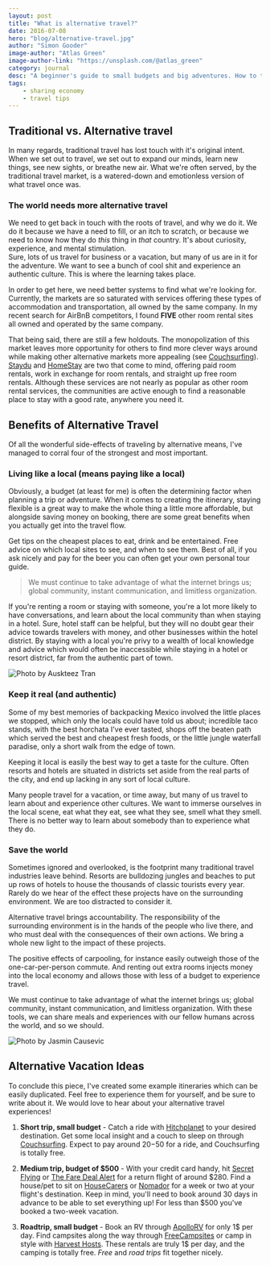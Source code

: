 ```yaml
---
layout: post
title: "What is alternative travel?"
date: 2016-07-08
hero: "blog/alternative-travel.jpg"
author: "Simon Gooder"
image-author: "Atlas Green"
image-author-link: "https://unsplash.com/@atlas_green"
category: journal
desc: "A beginner's guide to small budgets and big adventures. How to travel with the sharing economy and other tips."
tags: 
    - sharing economy
    - travel tips
---
```


## Traditional vs. Alternative travel

In many regards, traditional travel has lost touch with it's original intent. When we set out to travel, we set out to expand our minds, learn new things, see new sights, or breathe new air. What we're often served, by the traditional travel market, is a watered-down and emotionless version of what travel once was.

### The world needs more alternative travel
We need to get back in touch with the roots of travel, and why we do it. We do it because we have a need to fill, or an itch to scratch, or because we need to know how they do *this* thing in *that* country. It's about curiosity, experience, and mental stimulation.  
Sure, lots of us travel for business or a vacation, but many of us are in it for the adventure. We want to see a bunch of cool shit and experience an authentic culture. This is where the learning takes place.   

In order to get here, we need better systems to find what we're looking for. Currently, the markets are so saturated with services offering these types of accommodation and transportation, all owned by the same company. In my recent search for AirBnB competitors, I found **FIVE** other room rental sites all owned and operated by the same company. 

That being said, there are still a few holdouts. The monopolization of this market leaves more opportunity for others to find more clever ways around while making other alternative markets more appealing (see [Couchsurfing](http://couchsurfing.org/?utm_medium=blog&utm_source=gohobo)). [Staydu](http://staydu.com/?utm_medium=blog&utm_source=gohobo) and [HomeStay](https://www.homestay.com/?utm_medium=blog&utm_source=gohobo) are two that come to mind, offering paid room rentals, work in exchange for room rentals, and straight up free room rentals. Although these services are not nearly as popular as other room rental services, the communities are active enough to find a reasonable place to stay with a good rate, anywhere you need it. 


## Benefits of Alternative Travel

Of all the wonderful side-effects of traveling by alternative means, I've managed to corral four of the strongest and most important.

### Living like a local (means paying like a local)

Obviously, a budget (at least for me) is often the determining factor when planning a trip or adventure. When it comes to creating the itinerary, staying flexible is a great way to make the whole thing a little more affordable, but alongside saving money on booking, there are some great benefits when you actually get into the travel flow.  

Get tips on the cheapest places to eat, drink and be entertained. Free advice on which local sites to see, and when to see them. Best of all, if you ask nicely and pay for the beer you can often get your own personal tour guide.

>We must continue to take advantage of what the internet brings us; global community, instant communication, and limitless organization.

If you're renting a room or staying with someone, you're a lot more likely to have conversations, and learn about the local community than when staying in a hotel. Sure, hotel staff can be helpful, but they will no doubt gear their advice towards travelers with money, and other businesses within the hotel district. By staying with a local you're privy to a wealth of local knowledge and advice which would often be inaccessible while staying in a hotel or resort district, far from the authentic part of town.

![Photo by Auskteez Tran](/assets/img/blog/alternative-travel-vacation.jpg)

### Keep it real (and authentic)
Some of my best memories of backpacking Mexico involved the little places we stopped, which only the locals could have told us about; incredible taco stands, with the best horchata I've ever tasted, shops off the beaten path which served the best and cheapest fresh foods, or the little jungle waterfall paradise, only a short walk from the edge of town.  

Keeping it local is easily the best way to get a taste for the culture. Often resorts and hotels are situated in districts set aside from the real parts of the city, and end up lacking in any sort of local culture.  

Many people travel for a vacation, or time away, but many of us travel to learn about and experience other cultures. We want to immerse ourselves in the local scene, eat what they eat, see what they see, smell what they smell. There is no better way to learn about somebody than to experience what they do.

### Save the world
Sometimes ignored and overlooked, is the footprint many traditional travel industries leave behind. Resorts are bulldozing jungles and beaches to put up rows of hotels to house the thousands of classic tourists every year. Rarely do we hear of the effect these projects have on the surrounding environment. We are too distracted to consider it.

Alternative travel brings accountability. The responsibility of the surrounding environment is in the hands of the people who live there, and who must deal with the consequences of their own actions. We bring a whole new light to the impact of these projects.  

The positive effects of carpooling, for instance easily outweigh those of the one-car-per-person commute. And renting out extra rooms injects money into the local economy and allows those with less of a budget to experience travel.  

We must continue to take advantage of what the internet brings us; global community, instant communication, and limitless organization. With these tools, we can share meals and experiences with our fellow humans across the world, and so we should.

![Photo by Jasmin Causevic](/assets/img/blog/alternative-travel-water.jpg)

## Alternative Vacation Ideas

To conclude this piece, I've created some example itineraries which can be easily duplicated. Feel free to experience them for yourself, and be sure to write about it. We would love to hear about your alternative travel experiences!

1. **Short trip, small budget** - Catch a ride with [Hitchplanet](https://www.hitchplanet.com/) to your desired destination. Get some local insight and a couch to sleep on through [Couchsurfing](https://www.couchsurfing.com/). Expect to pay around $20-$50 for a ride, and Couchsurfing is totally free. 

2. **Medium trip, budget of $500** - With your credit card handy, hit [Secret Flying](http://www.secretflying.com/) or [The Fare Deal Alert](http://faredealalert.com/) for a return flight of around $280. Find a house/pet to sit on [HouseCarers](http://gohobo.housecare.hop.clickbank.net) or [Nomador](http://housesitmatch.com) for a week or two at your flight's destination. Keep in mind, you'll need to book around 30 days in advance to be able to set everything up! For less than $500 you've booked a two-week vacation. 

3. **Roadtrip, small budget** - Book an RV through [ApolloRV](http://www.apollorv.com/reloc.aspx/?utm_source=gohobo&utm_medium=adventuredirectory&utm_campaign=gohobo) for only 1$ per day. Find campsites along the way through [FreeCampsites](https://freecampsites.net/?utm_source=gohobo&utm_medium=adventuredirectory&utm_campaign=gohobo) or camp in style with [Harvest Hosts](https://harvesthosts.com/?utm_source=gohobo&utm_medium=adventuredirectory&utm_campaign=gohobo). These rentals are truly 1$ per day, and the camping is totally free. *Free* and *road trips* fit together nicely.